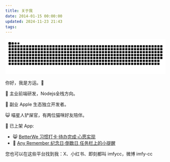```yaml
---
title: 关于我
date: 2014-01-15 00:00:00
updated: 2024-11-23 21:43
tags:
---
```


[![imfycc`s Github Chart](https://raw.githubusercontent.com/platane/platane/output/github-contribution-grid-snake.svg)](https://github.com/imfycc "image")

你好，我是方运。👋

🧱 主业前端研发，Nodejs全栈方向。

🍎 副业 Apple 生态独立开发者。

😺 喵星人铲屎官，有两位猫咪好友陪伴。

📱 已上架 App:
* 😸 [BetterWe 习惯打卡·待办完成·心愿实现](https://apps.apple.com/cn/app/betterwe-%E4%B9%A0%E6%83%AF%E6%89%93%E5%8D%A1-%E5%BE%85%E5%8A%9E%E5%AE%8C%E6%88%90-%E5%BF%83%E6%84%BF%E5%AE%9E%E7%8E%B0/id6560117527)
* 🐓 [Any Remember 纪念日·倒数日 任务栏上的小提醒](https://apps.apple.com/cn/app/%E9%83%BD%E8%AE%B0%E5%BE%97/id6477067769?mt=12)


您也可以在这些平台找到我：X、小红书、即刻都叫 imfycc，微博 imfy-cc

